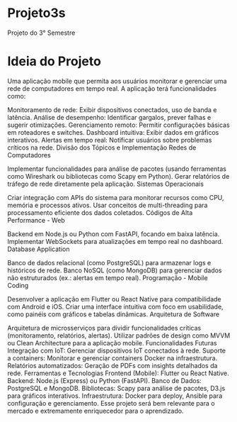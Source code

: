 # Projeto3s
Projeto do 3° Semestre

# Ideia do Projeto
Uma aplicação mobile que permita aos usuários monitorar e gerenciar uma rede de computadores em tempo real. A aplicação terá funcionalidades como:

Monitoramento de rede: Exibir dispositivos conectados, uso de banda e latência.
Análise de desempenho: Identificar gargalos, prever falhas e sugerir otimizações.
Gerenciamento remoto: Permitir configurações básicas em roteadores e switches.
Dashboard intuitiva: Exibir dados em gráficos interativos.
Alertas em tempo real: Notificar usuários sobre problemas críticos na rede.
Divisão dos Tópicos e Implementação
Redes de Computadores

Implementar funcionalidades para análise de pacotes (usando ferramentas como Wireshark ou bibliotecas como Scapy em Python).
Gerar relatórios de tráfego de rede diretamente pela aplicação.
Sistemas Operacionais

Criar integração com APIs do sistema para monitorar recursos como CPU, memória e processos ativos.
Usar conceitos de multi-threading para processamento eficiente dos dados coletados.
Códigos de Alta Performance - Web

Backend em Node.js ou Python com FastAPI, focando em baixa latência.
Implementar WebSockets para atualizações em tempo real no dashboard.
Database Application

Banco de dados relacional (como PostgreSQL) para armazenar logs e históricos de rede.
Banco NoSQL (como MongoDB) para gerenciar dados não estruturados (ex.: alertas em tempo real).
Programação - Mobile Coding

Desenvolver a aplicação em Flutter ou React Native para compatibilidade com Android e iOS.
Criar uma interface intuitiva com foco em usabilidade, como painéis com gráficos e tabelas dinâmicas.
Arquitetura de Software

Arquitetura de microsserviços para dividir funcionalidades críticas (monitoramento, relatórios, alertas).
Utilizar padrões de design como MVVM ou Clean Architecture para a aplicação mobile.
Funcionalidades Futuras
Integração com IoT: Gerenciar dispositivos IoT conectados à rede.
Suporte a containers: Monitorar e gerenciar containers Docker na infraestrutura.
Relatórios automatizados: Geração de PDFs com insights detalhados da rede.
Ferramentas e Tecnologias
Frontend (Mobile): Flutter ou React Native.
Backend: Node.js (Express) ou Python (FastAPI).
Banco de Dados: PostgreSQL e MongoDB.
Bibliotecas: Scapy para análise de pacotes, D3.js para gráficos interativos.
Infraestrutura: Docker para deploy, Ansible para configuração e gerenciamento.
Esse projeto será bem relevante para o mercado e extremamente enriquecedor para o aprendizado.







